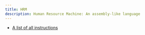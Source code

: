 ```yaml
---
title: HRM
description: Human Resource Machine: An assembly-like language
---
```


- [A list of all instructions](/HRM/instructions)
